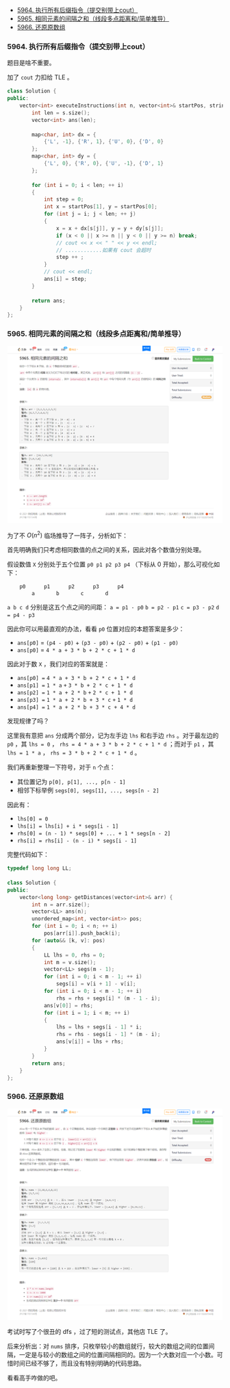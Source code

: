 
<!-- @import "[TOC]" {cmd="toc" depthFrom=1 depthTo=6 orderedList=false} -->

<!-- code_chunk_output -->

- [5964. 执行所有后缀指令（提交别带上cout）](#5964-执行所有后缀指令提交别带上cout)
- [5965. 相同元素的间隔之和（线段多点距离和/简单推导）](#5965-相同元素的间隔之和线段多点距离和简单推导)
- [5966. 还原原数组](#5966-还原原数组)

<!-- /code_chunk_output -->

### 5964. 执行所有后缀指令（提交别带上cout）

题目是啥不重要。

加了 `cout` 力扣给 TLE 。

```cpp
class Solution {
public:
    vector<int> executeInstructions(int n, vector<int>& startPos, string s) {
        int len = s.size();
        vector<int> ans(len);
        
        map<char, int> dx = {
            {'L', -1}, {'R', 1}, {'U', 0}, {'D', 0}
        };
        map<char, int> dy = {
            {'L', 0}, {'R', 0}, {'U', -1}, {'D', 1}
        };

        for (int i = 0; i < len; ++ i)
        {
            int step = 0;
            int x = startPos[1], y = startPos[0];
            for (int j = i; j < len; ++ j)
            {
                x = x + dx[s[j]], y = y + dy[s[j]];
                if (x < 0 || x >= n || y < 0 || y >= n) break;
                // cout << x << " " << y << endl;
                // ............如果有 cout 会超时
                step ++ ;
            }
            // cout << endl;
            ans[i] = step;
        }
        
        return ans;
    }
};
```

### 5965. 相同元素的间隔之和（线段多点距离和/简单推导）

![](./images/leetcode-cn.com_contest_weekly-contest-273_problems_intervals-between-identical-elements_.png)

为了不 $O(n^2)$ 临场推导了一阵子，分析如下：

首先明确我们只考虑相同数值的点之间的关系，因此对各个数值分别处理。

假设数值 `X` 分别处于五个位置 `p0 p1 p2 p3 p4` （下标从 0 开始），那么可视化如下：

```
    p0      p1      p2      p3      p4
        a       b       c       d
```

`a b c d` 分别是这五个点之间的间距： `a = p1 - p0` `b = p2 - p1` `c = p3 - p2` `d = p4 - p3`

因此你可以用最直观的办法，看看 `p0` 位置对应的本题答案是多少：
- `ans[p0]` = `(p4 - p0)` + `(p3 - p0)` + `(p2 - p0)` + `(p1 - p0)`
- `ans[p0]` = `4 * a + 3 * b + 2 * c + 1 * d`

因此对于数 `X` ，我们对应的答案就是：
- `ans[p0] =` `4 * a + 3 * b + 2 * c + 1 * d`
- `ans[p1] =` `1 * a` `+` `3 * b + 2 * c + 1 * d`
- `ans[p2] =` `1 * a + 2 * b` `+` `2 * c + 1 * d`
- `ans[p3] =` `1 * a + 2 * b + 3 * c` `+` `1 * d`
- `ans[p4] =` `1 * a + 2 * b + 3 * c + 4 * d`

发现规律了吗？

这里我有意把 `ans` 分成两个部分，记为左手边 `lhs` 和右手边 `rhs` 。对于最左边的 `p0` ，其 `lhs = 0` ， `rhs = 4 * a + 3 * b + 2 * c + 1 * d` ；而对于 `p1` ，其 `lhs = 1 * a` ， `rhs = 3 * b + 2 * c + 1 * d` 。

我们再重新整理一下符号，对于 `n` 个点：
- 其位置记为 `p[0], p[1], ..., p[n - 1]`
- 相邻下标举例 `segs[0], segs[1], ..., segs[n - 2]`

因此有：
- `lhs[0] = 0`
- `lhs[i] = lhs[i] + i * segs[i - 1]`
- `rhs[0] = (n - 1) * segs[0] + ... + 1 * segs[n - 2]`
- `rhs[i] = rhs[i] - (n - i) * segs[i - 1]`

完整代码如下：

```cpp
typedef long long LL;

class Solution {
public:
    vector<long long> getDistances(vector<int>& arr) {
        int n = arr.size();
        vector<LL> ans(n);
        unordered_map<int, vector<int>> pos;
        for (int i = 0; i < n; ++ i)
            pos[arr[i]].push_back(i);
        for (auto&& [k, v]: pos)
        {
            LL lhs = 0, rhs = 0;
            int m = v.size();
            vector<LL> segs(m - 1);
            for (int i = 0; i < m - 1; ++ i)
                segs[i] = v[i + 1] - v[i];
            for (int i = 0; i < m - 1; ++ i)
                rhs = rhs + segs[i] * (m - 1 - i);
            ans[v[0]] = rhs;
            for (int i = 1; i < m; ++ i)
            {
                lhs = lhs + segs[i - 1] * i;
                rhs = rhs - segs[i - 1] * (m - i);
                ans[v[i]] = lhs + rhs;
            }
        }
        return ans;
    }
};
```

### 5966. 还原原数组

![](./images/leetcode-cn.com_contest_weekly-contest-273_problems_recover-the-original-array_.png)

考试时写了个很丑的 dfs ，过了短的测试点，其他店 TLE 了。

后来分析出：对 `nums` 排序，只枚举较小的数组就行，较大的数组之间的位置间隔，一定是与较小的数组之间的位置间隔相同的。因为一个大数对应一个小数。可惜时间已经不够了，而且没有特别明确的代码思路。

看看高手咋做的吧。

```cpp

```
